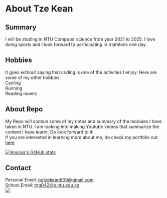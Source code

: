 # About Tze Kean

## Summary

I will be studing in NTU Computer science from year 2021 to 2025. I love doing sports and I look forward to participating in triathlons one day.  

## Hobbies

It goes without saying that coding is one of the activities I enjoy. Here are some of my other hobbies.  
Cycling  
Running  
Reading novels  

## About Repo

My Repo will contain some of my notes and summary of the modules I have taken in NTU. I am looking into making Youtube videos that summarize the content I have learnt. Do look forward to it!  
If you are interested in learning more about me, do check my portfolio out [here](https://hiiamtzekean.github.io/TzeKean.github.io/)

[![Anurag's GitHub stats](https://github-readme-stats.vercel.app/api?username=HiIAmTzeKean)](https://github.com/anuraghazra/github-readme-stats)

## Contact
Personal Email: ngtzekean600@gmail.com  
School Email: tng042@e.ntu.edu.sg  
![](https://komarev.com/ghpvc/?username=HiIAmTzeKean)
